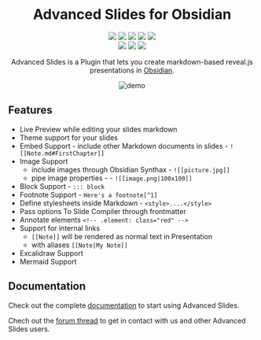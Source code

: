 <h1 align="center">Advanced Slides for Obsidian</h1>

  <p align="center">
    <a href="https://github.com/MSzturc/obsidian-advanced-slides/releases/latest"><img src="https://img.shields.io/github/manifest-json/v/MSzturc/obsidian-advanced-slides?color=blue"></a>
    <img src="https://img.shields.io/github/release-date/MSzturc/obsidian-advanced-slides">
	<a href="https://github.com/MSzturc/obsidian-advanced-slides/blob/main/LICENSE"><img src="https://img.shields.io/github/license/MSzturc/obsidian-advanced-slides"></a>
	<img src="https://img.shields.io/github/downloads/MSzturc/obsidian-advanced-slides/total">
	<a href="https://github.com/MSzturc/obsidian-advanced-slides/issues"><img src="https://img.shields.io/github/issues/MSzturc/obsidian-advanced-slides"></a>
	<br>
	<img src="https://img.shields.io/tokei/lines/github/MSzturc/obsidian-advanced-slides">
	<img src="https://img.shields.io/endpoint?url=https://gist.githubusercontent.com/MSzturc/a2879612aa47b6364392d94cae882c50/raw/obsidian-advanced-slides_coverage.json">
	<img src="https://img.shields.io/github/package-json/dependency-version/MSzturc/obsidian-advanced-slides/dev/reveal.js">
  </p>

<div align="center">

Advanced Slides is a Plugin that lets you create markdown-based reveal.js presentations in [Obsidian](https://obsidian.md/).


![demo](https://raw.githubusercontent.com/MSzturc/obsidian-advanced-slides/main/imgs/demo.gif)
	
</div>

## Features

- Live Preview while editing your slides markdown
- Theme support for your slides
- Embed Support - include other Markdown documents in slides - `![[Note.md#FirstChapter]]`
- Image Support 
  - include images through Obsidian Synthax - `![[picture.jpg]]`
  - pipe image properties - - `![[image.png|100x100]]`
- Block Support - `::: block`
- Footnote Support - `Here's a footnote[^1]`
- Define stylesheets inside Markdown - `<style>....</style>`</s> 
- Pass options To Slide Compiler through frontmatter
- Annotate elements `<!-- .element: class="red" -->`
- Support for internal links
  -  `[[Note]]` will be rendered as normal text in Presentation
  - with aliases `[[Note|My Note]]`
- Excalidraw Support
- Mermaid Support

## Documentation

Check out the complete [documentation](https://mszturc.github.io/obsidian-advanced-slides/) to 
start using Advanced Slides.

Chech out the [forum thread](https://forum.obsidian.md/t/advanced-slides-create-markdown-based-reveal-js-presentations-in-obsidian/28243) to get in contact with us and other Advanced Slides users.



